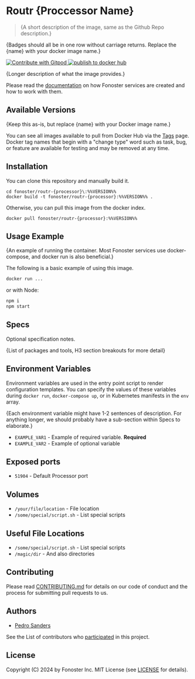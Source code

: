 # Routr {Proccessor Name}

> {A short description of the image, same as the Github Repo description.}

{Badges should all be in one row without carriage returns. Replace the {name} with your docker image name.}

<a href="https://gitpod.io/#https://github.com/fonoster/nodejs-processor"> <img src="https://img.shields.io/badge/Contribute%20with-Gitpod-908a85?logo=gitpod" alt="Contribute with Gitpod" /> </a> [![publish to docker hub](https://github.com/fonoster/nodejs-processor/actions/workflows/gh_docker.yml/badge.svg)](https://github.com/fonoster/nodejs-processor/actions/workflows/gh_docker.yml)

{Longer description of what the image provides.}

Please read the [documentation]() on how Fonoster services are created and how to work with them.

## Available Versions

{Keep this as-is, but replace {name} with your Docker image name.}

You can see all images available to pull from Docker Hub via the [Tags]() page. Docker tag names that begin with a "change type" word such as task, bug, or feature are available for testing and may be removed at any time.

## Installation

You can clone this repository and manually build it.

```
cd fonoster/routr-{processor}\:%%VERSION%%
docker build -t fonoster/routr-{processor}:%%VERSION%% .
```

Otherwise, you can pull this image from the docker index.

```
docker pull fonoster/routr-{processor}:%%VERSION%%
```

## Usage Example

{An example of running the container. Most Fonoster services use docker-compose, and docker run is also beneficial.}

The following is a basic example of using this image.

```bash
docker run ...
```

or with Node:

```bash
npm i
npm start
```

## Specs

Optional specification notes.

{List of packages and tools, H3 section breakouts for more detail}

## Environment Variables

Environment variables are used in the entry point script to render configuration templates. You can specify the values of these variables during `docker run`, `docker-compose up`, or in Kubernetes manifests in the `env` array.

{Each environment variable might have 1-2 sentences of description. For anything longer, we should probably have a sub-section within Specs to elaborate.}

- `EXAMPLE_VAR1` - Example of required variable. **Required**
- `EXAMPLE_VAR2` - Example of optional variable

## Exposed ports

- `51904` - Default Processor port

## Volumes

- `/your/file/location` - File location
- `/some/special/script.sh` - List special scripts

## Useful File Locations

- `/some/special/script.sh` - List special scripts
- `/magic/dir` - And also directories

## Contributing

Please read [CONTRIBUTING.md](https://github.com/fonoster/fonoster/blob/master/CONTRIBUTING.md) for details on our code of conduct and the process for submitting pull requests to us.

## Authors

- [Pedro Sanders](https://github.com/psanders)

See the List of contributors who [participated](https://github.com/fonoster/nodejs-processor/contributors) in this project.

## License

Copyright (C) 2024 by Fonoster Inc. MIT License (see [LICENSE](https://github.com/fonoster/fonoster/blob/master/LICENSE) for details).
